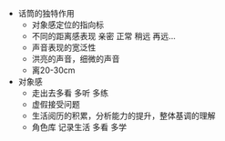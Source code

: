 - 话筒的独特作用
	- 对象感定位的指向标
	- 不同的距离感表现 亲密 正常 稍远 再远...
	- 声音表现的宽泛性
	- 洪亮的声音，细微的声音
	- 离20-30cm
- 对象感
	- 走出去多看 多听 多练
	- 虚假接受问题
	- 生活阅历的积累，分析能力的提升，整体基调的理解
	- 角色库 记录生活 多看 多学